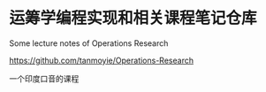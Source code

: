 # 运筹学编程实现和相关课程笔记仓库












Some lecture notes of Operations Research











https://github.com/tanmoyie/Operations-Research

一个印度口音的课程













